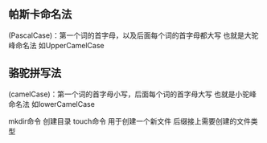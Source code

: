 ## 帕斯卡命名法

(PascalCase)：第一个词的首字母，以及后面每个词的首字母都大写  也就是大驼峰命名法 如UpperCamelCase

## 骆驼拼写法

(camelCase)：第一个词的首字母小写，后面每个词的首字母大写  也就是小驼峰命名法 如lowerCamelCase

mkdir命令 创建目录
touch命令 用于创建一个新文件 后缀接上需要创建的文件类型

